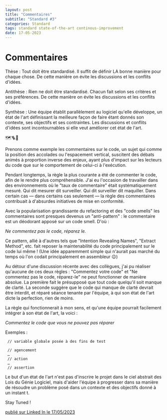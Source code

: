 ```yaml
---
layout: post
title: "Commentaires"
subtitle: "Standard #3"
categories: Standard
tags: standard state-of-the-art continous-improvement
date: 17-05-2023
---
```

# Commentaires



Thèse : Tout doit être standardisé. Il suffit de définir LA bonne manière pour chaque chose. De cette manière on évite les discussions et les conflits d'idées.

Antithèse : Rien ne doit être standardisé. Chacun fait selon ses critères et ses préférences. De cette manière on évite les discussions et les conflits d'idées.

Synthèse : Une équipe établit parallèlement au logiciel qu'elle développe, un état de l'art définissant la meilleure façon de faire étant donnés son contexte, ses objectifs et ses contraintes. Les discussions et conflits d'idées sont incontournables si elle veut améliorer cet état de l'art.
<!--more-->

🗺️🪜🧯

Prenons comme exemple les commentaires sur le code, un sujet qui comme la position des accolades ou l'espacement vertical, suscitent des débats animés à proportion inverse des enjeux, ayant plus d'impact sur les lecteurs du code que sur le comportement de celui-ci à l'exécution.

Pendant longtemps, la règle la plus courante a été de commenter le code, afin de le rendre plus compréhensible. J'ai eu l'occasion de travailler dans des environnements où le "taux de commentaire" était systématiquement mesuré. Qui dit mesurer dit surveiller. Qui dit surveiller dit maquiller. Dans certain cas — dans certains cas seulement — la règle des commentaires contribuait à d'absurdes initiatives de mise en conformité.

Avec la popularisation grandissante du refactoring et des "code smells" les commentaires sont presques devenus un "anti-pattern" : le commentaire est un déodorant apposé sur un code smell. D'où :

*Ne commentez pas le code, réparez le.*

Ce pattern, allié à d'autres tels que "Intention Revealing Names", "Extract Method", etc. fait reposer la maintenabilité du code principalement sur le code lui même ! (Une idée apparemment simple qui n'aurait pas marché du temps où l'on codait principalement en assembleur 😉)

Au détour d'une discussion récente avec des collègues, j'ai pu réaliser qu'aucune de ces deux règles : "Commentez votre code" et "Ne commentez pas le code, réparez-le" ne peut fonctionner de manière absolue. La première fait le présupposé que tout code quelqu'il soit manque de clarté. La seconde suggère que le code qui manque de clarté devrait être interdit, et réparé séance tenante par l'équipe, à qui son état de l'art dicte la perfection, rien de moins.

La règle qui fonctionnerait à mon sens, et qu'une équipe pourrait facilement intégrer à son état de l'art, la voici :

*Commentez le code que vous ne pouvez pas réparer*

Exemples :

```
 // variable globale posée à des fins de test

 // agencement
 …
 // action
 …
 // assertion
 ```

Le but d'un état de l'art n'est pas d'inscrire le projet dans le ciel abstrait des Lois du Génie Logiciel, mais d'aider l'équipe à progresser dans sa manière de résoudre un problème posé dans un contexte et des objectifs donné à un instant t.

Stay Tuned !

[publié sur Linked In le 17/05/2023](https://www.linkedin.com/posts/christophe-thibaut-35b4657_standard-etatdelart-ameliorationcontinue-activity-7064608693727678465-mTlI?utm_source=share&utm_medium=member_desktop)
